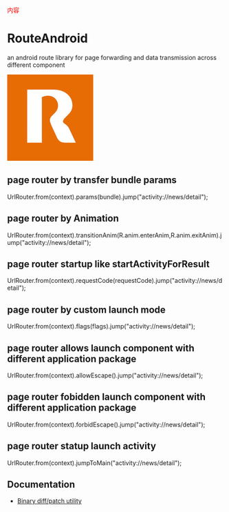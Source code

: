 <font color=red>内容</font>
# RouteAndroid
an android route library for page forwarding and data transmission across different component


![RouteAndroid](logo.jpg "RouteAndroid")


## page router by transfer bundle params

 UrlRouter.from(context).params(bundle).jump("activity://news/detail");
 

## page router by Animation

UrlRouter.from(context).transitionAnim(R.anim.enterAnim,R.anim.exitAnim).jump("activity://news/detail");
 

## page router startup like startActivityForResult

UrlRouter.from(context).requestCode(requestCode).jump("activity://news/detail");

## page router by custom launch mode

UrlRouter.from(context).flags(flags).jump("activity://news/detail");

## page router allows launch component with different application package
UrlRouter.from(context).allowEscape().jump("activity://news/detail");

## page router fobidden launch component with different application package
UrlRouter.from(context).forbidEscape().jump("activity://news/detail");

## page router statup launch activity
UrlRouter.from(context).jumpToMain("activity://news/detail");

## Documentation

- [Binary diff/patch utility](http://www.daemonology.net/bsdiff)
